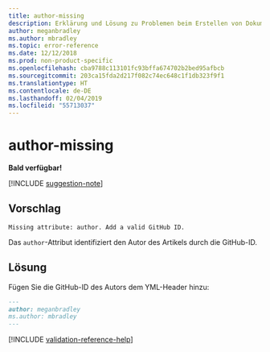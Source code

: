 ```yaml
---
title: author-missing
description: Erklärung und Lösung zu Problemen beim Erstellen von Dokumentationsartikeln – author-missing.
author: meganbradley
ms.author: mbradley
ms.topic: error-reference
ms.date: 12/12/2018
ms.prod: non-product-specific
ms.openlocfilehash: cba9788c113101fc93bffa674702b2bed95afbcb
ms.sourcegitcommit: 203ca15fda2d217f082c74ec648c1f1db323f9f1
ms.translationtype: HT
ms.contentlocale: de-DE
ms.lasthandoff: 02/04/2019
ms.locfileid: "55713037"
---
```

# <a name="author-missing"></a>author-missing

**Bald verfügbar!**

[!INCLUDE [suggestion-note](includes/suggestion-note.md)]

## <a name="suggestion"></a>Vorschlag

`Missing attribute: author. Add a valid GitHub ID.`

Das `author`-Attribut identifiziert den Autor des Artikels durch die GitHub-ID. 

## <a name="resolution"></a>Lösung

Fügen Sie die GitHub-ID des Autors dem YML-Header hinzu:

```markdown
---
author: meganbradley
ms.author: mbradley
---
```

<!--make sure to add this file to your includes folder and verify the path-->
[!INCLUDE [validation-reference-help](includes/validation-reference-help.md)]